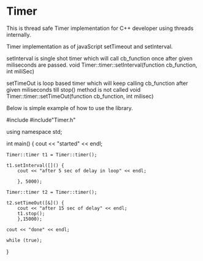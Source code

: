 # Timer
This is thread safe Timer implementation for C++ developer using threads internally.

Timer implementation as of javaScript setTimeout and setInterval.

setInterval is single shot timer which will call cb_function once after given miliseconds are passed.
void Timer::timer::setInterval(function cb_function, int miliSec)

setTimeOut is loop based timer which will keep calling cb_function after given miliseconds till stop() method is not called
void Timer::timer::setTimeOut(function cb_function, int milisec)

Below is simple example of how to use the library. 

#include<iostream>
#include"Timer.h"

using namespace std;

int main()
{
	cout << "started" << endl;

	Timer::timer t1 = Timer::timer();

	t1.setInterval([]() {
		cout << "after 5 sec of delay in loop" << endl;

		}, 5000);

	Timer::timer t2 = Timer::timer();

	t2.setTimeOut([&]() {
		cout << "after 15 sec of delay" << endl;
		t1.stop();
		},15000);

	cout << "done" << endl;

	while (true);
}
